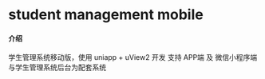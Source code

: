 # student management mobile

#### 介绍
学生管理系统移动版，使用 uniapp + uView2 开发
支持 APP端 及 微信小程序端
与学生管理系统后台为配套系统
